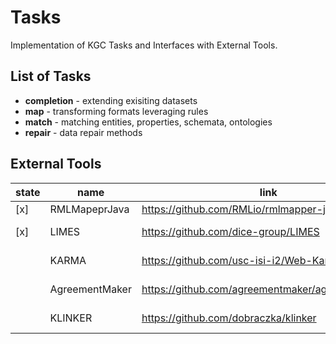 # Tasks

Implementation of KGC Tasks and Interfaces with External Tools.

## List of Tasks

- **completion** - extending exisiting datasets
- **map** - transforming formats leveraging rules
- **match** - matching entities, properties, schemata, ontologies
- **repair** - data repair methods

## External Tools

| state | name | link | keywords |
| --- | --- | --- | --- |
| [x] | RMLMapeprJava | https://github.com/RMLio/rmlmapper-java | map |
| [x] | LIMES | https://github.com/dice-group/LIMES | match, entity |
| | KARMA | https://github.com/usc-isi-i2/Web-Karma | match, ontology  |
| | AgreementMaker | https://github.com/agreementmaker/agreementmaker | match, ontology | 
| | KLINKER | https://github.com/dobraczka/klinker | match, blocking | 

